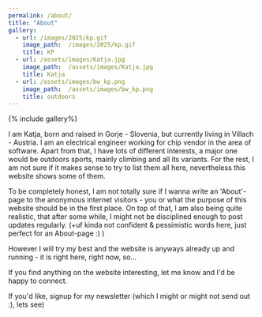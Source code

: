 ```yaml
---
permalink: /about/
title: "About"
gallery:
  - url: /images/2025/kp.gif
    image_path:  /images/2025/kp.gif
    title: KP
  - url: /assets/images/Katja.jpg
    image_path:  /assets/images/Katja.jpg
    title: Katja
  - url: /assets/images/bw_kp.png
    image_path:  /assets/images/bw_kp.png
    title: outdoors
---
```


{% include gallery%}

I am Katja, born and raised in Gorje - Slovenia, but currently living in Villach - Austria.
I am an electrical engineer working for chip vendor in the area of software.
Apart from that, I have lots of different interests, a major one would be outdoors sports, 
mainly climbing and all its variants. 
For the rest, I am not sure if it makes sense to try to list them all here, nevertheless this website shows some of them.

To be completely honest, I am not totally sure if I wanna write an 'About'-page to the anonymous internet visitors - you 
or what the purpose of this website should be in the first place.
On top of that, I am also being quite realistic, that after some while, I might not be disciplined enough to post updates regularly. 
(+uf kinda not confident & pessimistic words here, just perfect for an About-page :) ) 

However I will try my best and the website is anyways already up and running - it is right here, right now, so...

If you find anything on the website interesting, let me know and I'd be happy to connect.

If you'd like, signup for my newsletter (which I might or might not send out :), lets see)